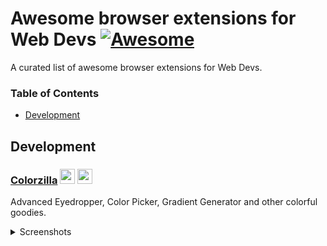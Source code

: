 # Awesome browser extensions for Web Devs [![Awesome](https://cdn.rawgit.com/sindresorhus/awesome/d7305f38d29fed78fa85652e3a63e154dd8e8829/media/badge.svg)](https://github.com/sindresorhus/awesome)

A curated list of awesome browser extensions for Web Devs.

### Table of Contents

- [Development](#development)


## Development

### [Colorzilla](http://www.colorzilla.com/chrome/) <a href="https://chrome.google.com/webstore/detail/colorzilla/bhlhnicpbhignbdhedgjhgdocnmhomnp"><img src="https://raw.githubusercontent.com/alrra/browser-logos/master/src/chrome/chrome_48x48.png" width="24" /></a> <a href="https://addons.mozilla.org/en-GB/firefox/addon/colorzilla/"><img src="https://raw.githubusercontent.com/alrra/browser-logos/master/src/firefox/firefox_48x48.png" width="24" /></a>

Advanced Eyedropper, Color Picker, Gradient Generator and other colorful goodies.

<details><summary>Screenshots</summary>

 ![GitHub AST Viewer](http://i.imgur.com/jumGRMd.gif)
</details>
